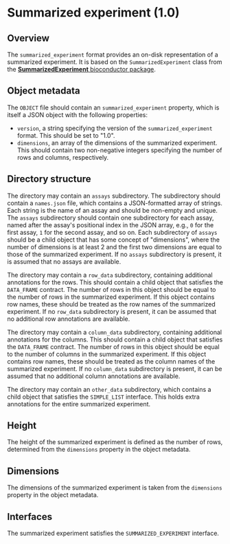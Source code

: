 

# Summarized experiment (1.0)

## Overview

The `summarized_experiment` format provides an on-disk representation of a summarized experiment. 
It is based on the `SummarizedExperiment` class from the [**SummarizedExperiment** bioconductor package](https://bioconductor.org/packages/SummarizedExperiment).

## Object metadata

The `OBJECT` file should contain an `summarized_experiment` property, which is itself a JSON object with the following properties:

- `version`, a string specifying the version of the `summarized_experiment` format.
  This should be set to "1.0".
- `dimensions`, an array of the dimensions of the summarized experiment.
  This should contain two non-negative integers specifying the number of rows and columns, respectively.

## Directory structure

The directory may contain an `assays` subdirectory.
The subdirectory should contain a `names.json` file, which contains a JSON-formatted array of strings.
Each string is the name of an assay and should be non-empty and unique.
The `assays` subdirectory should contain one subdirectory for each assay,
named after the assay's positional index in the JSON array, e.g., `0` for the first assay, `1` for the second assay, and so on.
Each subdirectory of `assays` should be a child object that has some concept of "dimensions",
where the number of dimensions is at least 2 and the first two dimensions are equal to those of the summarized experiment.
If no `assays` subdirectory is present, it is assumed that no assays are available.

The directory may contain a `row_data` subdirectory, containing additional annotations for the rows.
This should contain a child object that satisfies the `DATA_FRAME` contract.
The number of rows in this object should be equal to the number of rows in the summarized experiment.
If this object contains row names, these should be treated as the row names of the summarized experiment.
If no `row_data` subdirectory is present, it can be assumed that no additional row annotations are available.

The directory may contain a `column_data` subdirectory, containing additional annotations for the columns. 
This should contain a child object that satisfies the `DATA_FRAME` contract.
The number of rows in this object should be equal to the number of columns in the summarized experiment.
If this object contains row names, these should be treated as the column names of the summarized experiment.
If no `column_data` subdirectory is present, it can be assumed that no additional column annotations are available.

The directory may contain an `other_data` subdirectory, which contains a child object that satisfies the `SIMPLE_LIST` interface.
This holds extra annotations for the entire summarized experiment. 

## Height

The height of the summarized experiment is defined as the number of rows, determined from the `dimensions` property in the object metadata.

## Dimensions

The dimensions of the summarized experiment is taken from the `dimensions` property in the object metadata.

## Interfaces

The summarized experiment satisfies the `SUMMARIZED_EXPERIMENT` interface.

